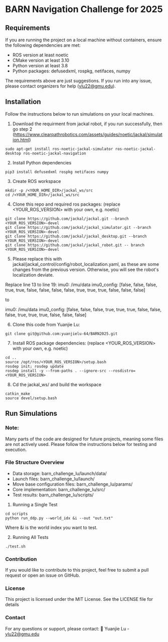 # BARN Navigation Challenge for 2025

## Requirements

If you are running the project on a local machine without containers, ensure the following dependencies are met:

* ROS version at least noetic
* CMake version at least 3.10
* Python version at least 3.8
* Python packages: defusedxml, rospkg, netifaces, numpy

The requirements above are just suggestions. If you run into any issue, please contact organizers for help (ylu22@gmu.edu).

## Installation

Follow the instructions below to run simulations on your local machines.

1. Download the requirment from jackal robot, if you run successfully, then go step 2 (https://www.clearpathrobotics.com/assets/guides/noetic/jackal/simulation.html)
```
sudo apt-get install ros-noetic-jackal-simulator ros-noetic-jackal-desktop ros-noetic-jackal-navigation
```

2. Install Python dependencies
```
pip3 install defusedxml rospkg netifaces numpy
```
3. Create ROS workspace
```
mkdir -p /<YOUR_HOME_DIR>/jackal_ws/src
cd /<YOUR_HOME_DIR>/jackal_ws/src
```
4. Clone this repo and required ros packages: (replace <YOUR_ROS_VERSION> with your own, e.g. noetic)
```
git clone https://github.com/jackal/jackal.git --branch <YOUR_ROS_VERSION>-devel
git clone https://github.com/jackal/jackal_simulator.git --branch <YOUR_ROS_VERSION>-devel
git clone https://github.com/jackal/jackal_desktop.git --branch <YOUR_ROS_VERSION>-devel
git clone https://github.com/jackal/jackal_robot.git -- branch <YOUR_ROS_VERSION>-devel
```

5. Please replace this with jackal/jackal_control/config/robot_localization.yaml, as these are some changes from the previous version. Otherwise, you will see the robot's localization deviate.

Replace line 13 to line 19:
imu0: /imu/data
imu0_config: [false, false, false,
              true, true, false,
              false, false, false,
              true, true, true,
              false, false, false]

to 

imu0: /imu/data
imu0_config: [false, false, false,
              true, true, true,
              false, false, false,
              true, true, true,
              false, false, false]




6. Clone this code from Yuanjie Lu:
```
git clone git@github.com:yuanjielu-64/BARN2025.git
```
7. Install ROS package dependencies: (replace <YOUR_ROS_VERSION> with your own, e.g. noetic)
```
cd ..
source /opt/ros/<YOUR_ROS_VERSION>/setup.bash
rosdep init; rosdep update
rosdep install -y --from-paths . --ignore-src --rosdistro=<YOUR_ROS_VERSION>
```

8. Cd the jackal_ws/ and build the workspace
```
catkin_make
source devel/setup.bash
```

## Run Simulations

### Note: 
Many parts of the code are designed for future projects, meaning some files are not actively used. Please follow the instructions below for testing and execution.

### File Structure Overview
* Data storage: barn_challenge_lu/launch/data/
* Launch files: barn_challenge_lu/launch/
* Move base configuration files: barn_challenge_lu/params/
* Core implementation: barn_challenge_lu/src/
* Test results: barn_challenge_lu/scripts/

1. Running a Single Test
```
cd scripts
python run_ddp.py --world_idx &i --out "out.txt"
```
Where &i is the world index you want to test.

2. Running All Tests
```
./test.sh
```

### Contribution
If you would like to contribute to this project, feel free to submit a pull request or open an issue on GitHub.

### License
This project is licensed under the MIT License. See the LICENSE file for details

### Contact
For any questions or support, please contact:
📧 Yuanjie Lu - ylu22@gmu.edu